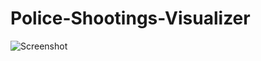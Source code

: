 # Police-Shootings-Visualizer

![Screenshot](https://github.com/LYcheck/Police-Fatalities-Visualizer/main/demo1.jpg?raw=true)

